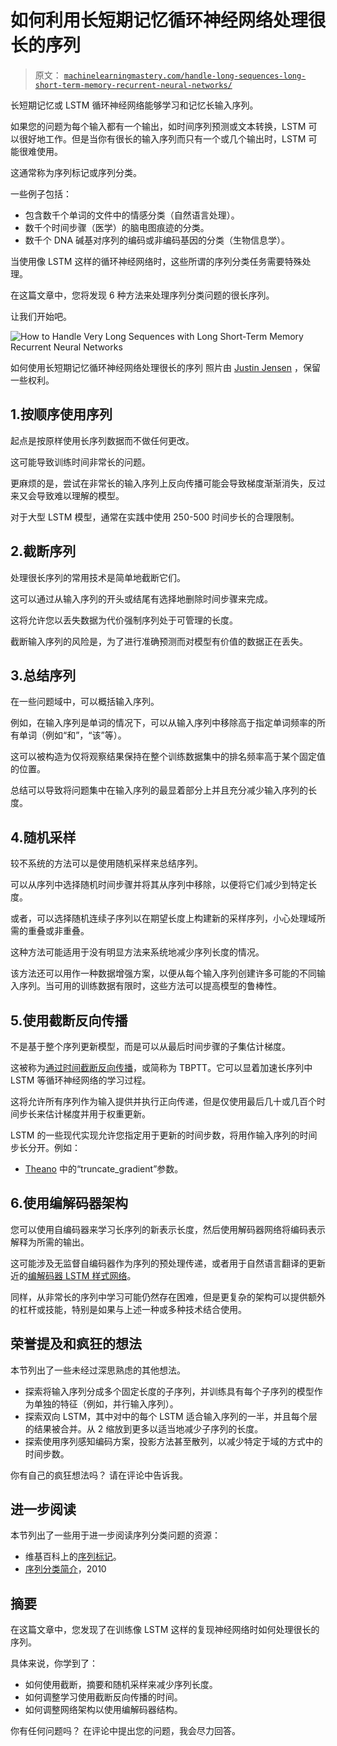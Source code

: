 # 如何利用长短期记忆循环神经网络处理很长的序列

> 原文： [`machinelearningmastery.com/handle-long-sequences-long-short-term-memory-recurrent-neural-networks/`](https://machinelearningmastery.com/handle-long-sequences-long-short-term-memory-recurrent-neural-networks/)

长短期记忆或 LSTM 循环神经网络能够学习和记忆长输入序列。

如果您的问题为每个输入都有一个输出，如时间序列预测或文本转换，LSTM 可以很好地工作。但是当你有很长的输入序列而只有一个或几个输出时，LSTM 可能很难使用。

这通常称为序列标记或序列分类。

一些例子包括：

*   包含数千个单词的文件中的情感分类（自然语言处理）。
*   数千个时间步骤（医学）的脑电图痕迹的分类。
*   数千个 DNA 碱基对序列的编码或非编码基因的分类（生物信息学）。

当使用像 LSTM 这样的循环神经网络时，这些所谓的序列分类任务需要特殊处理。

在这篇文章中，您将发现 6 种方法来处理序列分类问题的很长序列。

让我们开始吧。

![How to Handle Very Long Sequences with Long Short-Term Memory Recurrent Neural Networks](img/6aab78f734f460fd40c6f74d9ee5c3a4.jpg)

如何使用长短期记忆循环神经网络处理很长的序列
照片由 [Justin Jensen](https://www.flickr.com/photos/justinjensen/8883963633/) ，保留一些权利。

## 1.按顺序使用序列

起点是按原样使用长序列数据而不做任何更改。

这可能导致训练时间非常长的问题。

更麻烦的是，尝试在非常长的输入序列上反向传播可能会导致梯度渐渐消失，反过来又会导致难以理解的模型。

对于大型 LSTM 模型，通常在实践中使用 250-500 时间步长的合理限制。

## 2.截断序列

处理很长序列的常用技术是简单地截断它们。

这可以通过从输入序列的开头或结尾有选择地删除时间步骤来完成。

这将允许您以丢失数据为代价强制序列处于可管理的长度。

截断输入序列的风险是，为了进行准确预测而对模型有价值的数据正在丢失。

## 3.总结序列

在一些问题域中，可以概括输入序列。

例如，在输入序列是单词的情况下，可以从输入序列中移除高于指定单词频率的所有单词（例如“和”，“该”等）。

这可以被构造为仅将观察结果保持在整个训练数据集中的排名频率高于某个固定值的位置。

总结可以导致将问题集中在输入序列的最显着部分上并且充分减少输入序列的长度。

## 4.随机采样

较不系统的方法可以是使用随机采样来总结序列。

可以从序列中选择随机时间步骤并将其从序列中移除，以便将它们减少到特定长度。

或者，可以选择随机连续子序列以在期望长度上构建新的采样序列，小心处理域所需的重叠或非重叠。

这种方法可能适用于没有明显方法来系统地减少序列长度的情况。

该方法还可以用作一种数据增强方案，以便从每个输入序列创建许多可能的不同输入序列。当可用的训练数据有限时，这些方法可以提高模型的鲁棒性。

## 5.使用截断反向传播

不是基于整个序列更新模型，而是可以从最后时间步骤的子集估计梯度。

这被称为[通过时间截断反向传播](http://machinelearningmastery.com/gentle-introduction-backpropagation-time/)，或简称为 TBPTT。它可以显着加速长序列中 LSTM 等循环神经网络的学习过程。

这将允许所有序列作为输入提供并执行正向传递，但是仅使用最后几十或几百个时间步长来估计梯度并用于权重更新。

LSTM 的一些现代实现允许您指定用于更新的时间步数，将用作输入序列的时间步长分开。例如：

*   [Theano](http://deeplearning.net/software/theano/library/scan.html) 中的“truncate_gradient”参数。

## 6.使用编解码器架构

您可以使用自编码器来学习长序列的新表示长度，然后使用解码器网络将编码表示解释为所需的输出。

这可能涉及无监督自编码器作为序列的预处理传递，或者用于自然语言翻译的更新近的[编解码器 LSTM 样式网络](http://machinelearningmastery.com/learn-add-numbers-seq2seq-recurrent-neural-networks/)。

同样，从非常长的序列中学习可能仍然存在困难，但是更复杂的架构可以提供额外的杠杆或技能，特别是如果与上述一种或多种技术结合使用。

## 荣誉提及和疯狂的想法

本节列出了一些未经过深思熟虑的其他想法。

*   探索将输入序列分成多个固定长度的子序列，并训练具有每个子序列的模型作为单独的特征（例如，并行输入序列）。
*   探索双向 LSTM，其中对中的每个 LSTM 适合输入序列的一半，并且每个层的结果被合并。从 2 缩放到更多以适当地减少子序列的长度。
*   探索使用序列感知编码方案，投影方法甚至散列，以减少特定于域的方式中的时间步数。

你有自己的疯狂想法吗？
请在评论中告诉我。

## 进一步阅读

本节列出了一些用于进一步阅读序列分类问题的资源：

*   维基百科上的[序列标记](https://en.wikipedia.org/wiki/Sequence_labeling)。
*   [序列分类简介](http://dl.acm.org/citation.cfm?id=1882478)，2010

## 摘要

在这篇文章中，您发现了在训练像 LSTM 这样的复现神经网络时如何处理很长的序列。

具体来说，你学到了：

*   如何使用截断，摘要和随机采样来减少序列长度。
*   如何调整学习使用截断反向传播的时间。
*   如何调整网络架构以使用编解码器结构。

你有任何问题吗？
在评论中提出您的问题，我会尽力回答。